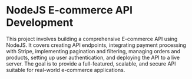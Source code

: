 # NodeJS E-commerce API Development
This project involves building a comprehensive E-commerce API using NodeJS. It covers creating API endpoints, integrating payment processing with Stripe, implementing pagination and filtering, managing orders and products, setting up user authentication, and deploying the API to a live server. The goal is to provide a full-featured, scalable, and secure API suitable for real-world e-commerce applications.
